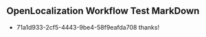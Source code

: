 ## OpenLocalization Workflow Test MarkDown
* 71a1d933-2cf5-4443-9be4-58f9eafda708 
thanks!<!--HONumber=Feb16_HO4-->
